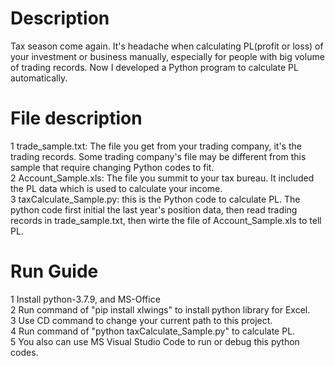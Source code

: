 # Description
Tax season come again. It's headache when calculating PL(profit or loss) of your investment or business manually, especially for people with big volume of trading records. Now I developed a Python program to calculate PL automatically.

# File description
1 trade_sample.txt: The file you get from your trading company, it's the trading records. Some trading company's file may be different from this sample that require changing Python codes to fit.<br/>
2 Account_Sample.xls: The file you summit to your tax bureau. It included the PL data which is used to calculate your income.<br/>
3 taxCalculate_Sample.py: this is the Python code to calculate PL. The python code first initial the last year's position data, then read trading records in trade_sample.txt, then wirte the file of Account_Sample.xls to tell PL.<br/>

# Run Guide
1 Install python-3.7.9, and MS-Office<br/>
2 Run command of "pip install xlwings" to install python library for Excel.<br/>
3 Use CD command to change your current path to this project.<br/>
4 Run command of "python taxCalculate_Sample.py" to calculate PL.<br/>
5 You also can use MS Visual Studio Code to run or debug this python codes.

